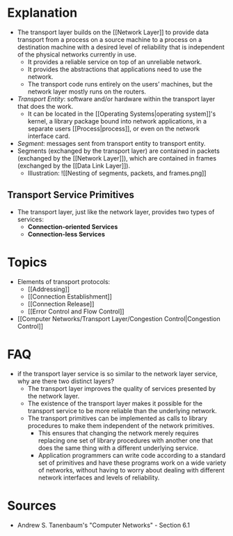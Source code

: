 # Explanation
- The transport layer builds on the [[Network Layer]] to provide data transport from a process on a source machine to a process on a destination machine with a desired level of reliability that is independent of the physical networks currently in use.
	- It provides a reliable service on top of an unreliable network.
	- It provides the abstractions that applications need to use the network.
	- The transport code runs entirely on the users’ machines, but the network layer mostly runs on the routers.
- *Transport Entity*: software and/or hardware within the transport layer that does the work.
	- It can be located in the [[Operating Systems|operating system]]'s kernel, a library package bound into network applications, in a separate users [[Process|process]], or even on the network interface card.
- *Segment*: messages sent from transport entity to transport entity.
- Segments (exchanged by the transport layer) are contained in packets (exchanged by the [[Network Layer]]), which are contained in frames (exchanged by the [[Data Link Layer]]).
	- Illustration: ![[Nesting of segments, packets, and frames.png]]

## Transport Service Primitives
- The transport layer, just like the network layer, provides two types of services:
	- **Connection-oriented Services**
	- **Connection-less Services**

# Topics
- Elements of transport protocols:
	- [[Addressing]]
	- [[Connection Establishment]]
	- [[Connection Release]]
	- [[Error Control and Flow Control]]
- [[Computer Networks/Transport Layer/Congestion Control|Congestion Control]]

# FAQ
- if the transport layer service is so similar to the network layer service, why are there two distinct layers?
	- The transport layer improves the quality of services presented by the network layer.
	- The existence of the transport layer makes it possible for the transport service to be more reliable than the underlying network.
	- The transport primitives can be implemented as calls to library procedures to make them independent of the network primitives.
		- This ensures that changing the network merely requires replacing one set of library procedures with another one that does the same thing with a different underlying service.
		- Application programmers can write code according to a standard set of primitives and have these programs work on a wide variety of networks, without having to worry about dealing with different network interfaces and levels of reliability.

# Sources
- Andrew S. Tanenbaum's "Computer Networks" - Section 6.1
